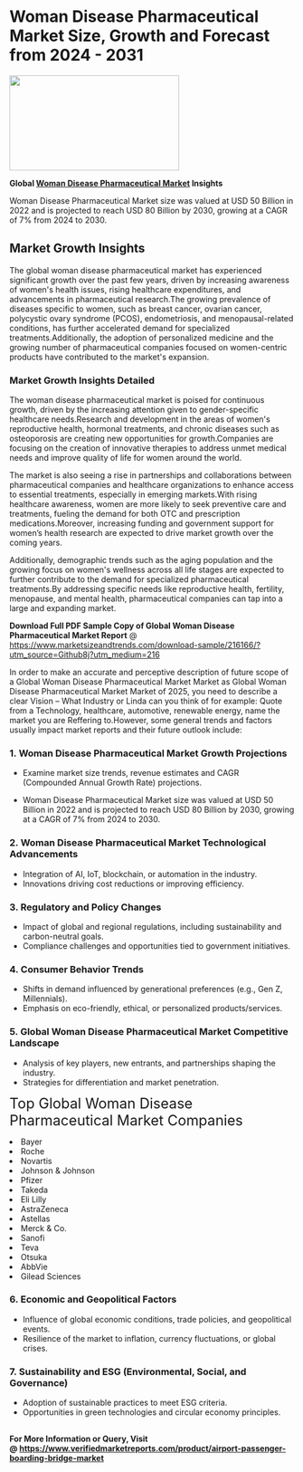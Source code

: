 <H1>Woman Disease Pharmaceutical Market Size, Growth and Forecast from 2024 - 2031</H1><img class="aligncenter size-medium wp-image-584254" src="https://thirdeyenews.in/wp-content/uploads/2024/09/Global-Market-Research-300x168.jpeg" alt="" width="300" height="168" /><p><strong>Global&nbsp;<a href="https://www.marketsizeandtrends.com/download-sample/216166/?utm_source=Github8j?utm_medium=216">Woman Disease Pharmaceutical Market</a> Insights</strong></p><p>Woman Disease Pharmaceutical Market size was valued at USD 50 Billion in 2022 and is projected to reach USD 80 Billion by 2030, growing at a CAGR of 7% from 2024 to 2030.</p><p><h2>Market Growth Insights</h2> <p>The global woman disease pharmaceutical market has experienced significant growth over the past few years, driven by increasing awareness of women's health issues, rising healthcare expenditures, and advancements in pharmaceutical research.The growing prevalence of diseases specific to women, such as breast cancer, ovarian cancer, polycystic ovary syndrome (PCOS), endometriosis, and menopausal-related conditions, has further accelerated demand for specialized treatments.Additionally, the adoption of personalized medicine and the growing number of pharmaceutical companies focused on women-centric products have contributed to the market's expansion.</p> <h3>Market Growth Insights Detailed</h3> <p>The woman disease pharmaceutical market is poised for continuous growth, driven by the increasing attention given to gender-specific healthcare needs.Research and development in the areas of women's reproductive health, hormonal treatments, and chronic diseases such as osteoporosis are creating new opportunities for growth.Companies are focusing on the creation of innovative therapies to address unmet medical needs and improve quality of life for women around the world.</p> <p>The market is also seeing a rise in partnerships and collaborations between pharmaceutical companies and healthcare organizations to enhance access to essential treatments, especially in emerging markets.With rising healthcare awareness, women are more likely to seek preventive care and treatments, fueling the demand for both OTC and prescription medications.Moreover, increasing funding and government support for women’s health research are expected to drive market growth over the coming years.</p> <p>Additionally, demographic trends such as the aging population and the growing focus on women's wellness across all life stages are expected to further contribute to the demand for specialized pharmaceutical treatments.By addressing specific needs like reproductive health, fertility, menopause, and mental health, pharmaceutical companies can tap into a large and expanding market.</p> <p><span class=""><strong>Download Full PDF Sample Copy of Global Woman Disease Pharmaceutical Market Report</strong> @ <a href="https://www.marketsizeandtrends.com/download-sample/216166/?utm_source=Github8j?utm_medium=216" target="_blank">https://www.marketsizeandtrends.com/download-sample/216166/?utm_source=Github8j?utm_medium=216</a></span></p><p>In order to make an accurate and perceptive description of future scope of a Global&nbsp;Woman Disease Pharmaceutical Market Market as Global&nbsp;Woman Disease Pharmaceutical Market Market of 2025, you need to describe a clear Vision &ndash; What Industry or Linda can you think of for example: Quote from a Technology, healthcare, automotive, renewable energy, name the market you are Reffering to.However, some general trends and factors usually impact market reports and their future outlook include:</p><h3>1.&nbsp;<strong>Woman Disease Pharmaceutical Market Growth Projections</strong></h3><ul><li>Examine market size trends, revenue estimates and CAGR (Compounded Annual Growth Rate) projections.</li><li><p>Woman Disease Pharmaceutical Market size was valued at USD 50 Billion in 2022 and is projected to reach USD 80 Billion by 2030, growing at a CAGR of 7% from 2024 to 2030.</p></li></ul><h3>2.&nbsp;<strong>Woman Disease Pharmaceutical Market Technological Advancements</strong></h3><ul><li>Integration of AI, IoT, blockchain, or automation in the industry.</li><li>Innovations driving cost reductions or improving efficiency.</li></ul><h3>3.&nbsp;<strong>Regulatory and Policy Changes</strong></h3><ul><li>Impact of global and regional regulations, including sustainability and carbon-neutral goals.</li><li>Compliance challenges and opportunities tied to government initiatives.</li></ul><h3>4.&nbsp;<strong>Consumer Behavior Trends</strong></h3><ul><li>Shifts in demand influenced by generational preferences (e.g., Gen Z, Millennials).</li><li>Emphasis on eco-friendly, ethical, or personalized products/services.</li></ul><h3>5.&nbsp;<strong>Global Woman Disease Pharmaceutical Market Competitive Landscape</strong></h3><ul><li>Analysis of key players, new entrants, and partnerships shaping the industry.</li><li>Strategies for differentiation and market penetration.</li></ul><p data-pm-slice="1 1 []"><span style="color: inherit; font-family: inherit; font-size: 25px;">Top Global Woman Disease Pharmaceutical Market Companies</span></p><div class="" data-test-id=""><p><li>Bayer</li><li> Roche</li><li> Novartis</li><li> Johnson & Johnson</li><li> Pfizer</li><li> Takeda</li><li> Eli Lilly</li><li> AstraZeneca</li><li> Astellas</li><li> Merck & Co.</li><li> Sanofi</li><li> Teva</li><li> Otsuka</li><li> AbbVie</li><li> Gilead Sciences</li></p></div><h3>6.&nbsp;<strong>Economic and Geopolitical Factors</strong></h3><ul><li>Influence of global economic conditions, trade policies, and geopolitical events.</li><li>Resilience of the market to inflation, currency fluctuations, or global crises.</li></ul><h3>7.&nbsp;<strong>Sustainability and ESG (Environmental, Social, and Governance)</strong></h3><ul><li>Adoption of sustainable practices to meet ESG criteria.</li><li>Opportunities in green technologies and circular economy principles.</li></ul><h2><strong style="font-size: 14px;">For More Information or Query, Visit @&nbsp;</strong><a style="background-color: #ffffff; font-size: 14px;" href="https://www.marketsizeandtrends.com/report/woman-disease-pharmaceutical-market/" target="_blank">https://www.verifiedmarketreports.com/product/airport-passenger-boarding-bridge-market</a></h2>